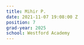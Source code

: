 ```yaml
---
title: Mihir P.
date: 2021-11-07 19:08:00 Z
position: 7
grad-year: 2025
school: Westford Academy
---
```


